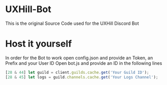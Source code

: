 # UXHill-Bot
This is the original Source Code used for the UXHill Discord Bot

# Host it yourself
In order for the Bot to work open config.json and provide an Token, an Prefix and your User ID
Open bot.js and provide an ID in the following lines
```js
[28 & 44] let guild = client.guilds.cache.get('Your Guild ID');
[28 & 45] let logs = guild.channels.cache.get('Your Logs Channel');
```
